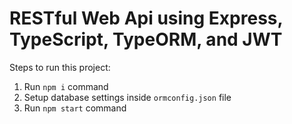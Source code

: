 # RESTful Web Api using Express, TypeScript, TypeORM, and JWT

Steps to run this project:

1. Run `npm i` command
2. Setup database settings inside `ormconfig.json` file
3. Run `npm start` command
